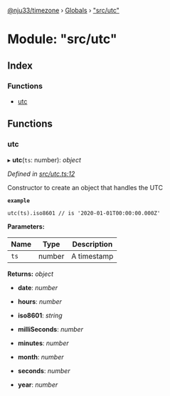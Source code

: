[@nju33/timezone](../README.md) › [Globals](../globals.md) › ["src/utc"](_src_utc_.md)

# Module: "src/utc"

## Index

### Functions

* [utc](_src_utc_.md#utc)

## Functions

###  utc

▸ **utc**(`ts`: number): *object*

*Defined in [src/utc.ts:12](https://github.com/nju33/timezone/blob/84669d2/src/utc.ts#L12)*

Constructor to create an object that handles the UTC

**`example`** 

```
utc(ts).iso8601 // is '2020-01-01T00:00:00.000Z'
```

**Parameters:**

Name | Type | Description |
------ | ------ | ------ |
`ts` | number | A timestamp  |

**Returns:** *object*

* **date**: *number*

* **hours**: *number*

* **iso8601**: *string*

* **milliSeconds**: *number*

* **minutes**: *number*

* **month**: *number*

* **seconds**: *number*

* **year**: *number*
